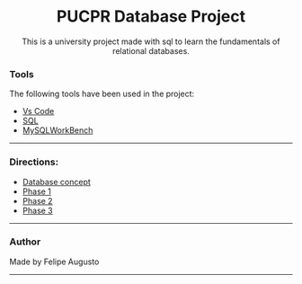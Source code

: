<h1 align="center">PUCPR Database Project</h1>

<p align="center">This is a university project made with sql to learn the fundamentals of relational databases.</p>

### Tools

The following tools have been used in the project:

- [Vs Code](https://code.visualstudio.com)
- [SQL]()
- [MySQLWorkBench](https://www.mysql.com/products/workbench/)

---

### Directions:

- [Database concept](https://github.com/FelipeABG/gym-database/blob/main/requirements/concept.md)
- [Phase 1](https://github.com/FelipeABG/gym-database/blob/main/requirements/phase1.md)
- [Phase 2](https://github.com/FelipeABG/gym-database/blob/main/requirements/phase2.md)
- [Phase 3](https://github.com/FelipeABG/gym-database/blob/main/requirements/phase3.md)

---

### Author

Made by Felipe Augusto

---

